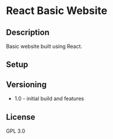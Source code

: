 # React Basic Website

## Description
Basic website built using React.

## Setup

## Versioning
* 1.0 - initial build and features

## License
GPL 3.0
